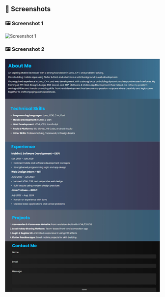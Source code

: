 ## 📸 Screenshots

### 🖼️ Screenshot 1
![Screenshot 1](screenshot1.png)

### 🖼️ Screenshot 2
![Screenshot 2](screenshot2.png)
